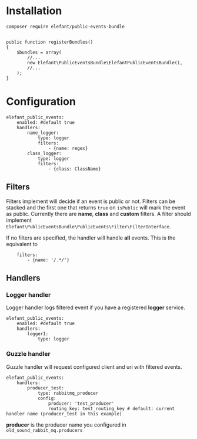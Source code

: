 # Installation

`composer require elefant/public-events-bundle`

````

public function registerBundles()
{
    $bundles = array(
        //...
        new Elefant\PublicEventsBundle\ElefantPublicEventsBundle(),
        //...
    );
}
````

# Configuration
````
elefant_public_events:
    enabled: #default true
    handlers:
        name_logger:
            type: logger
            filters:
                - {name: regex}
        class_logger:
            type: logger
            filters:
                - {class: ClassName}
````

## Filters
Filters implement will decide if an event is public or not.
Filters can be stacked and the first one that returns `true` on `isPublic` will mark the event as public.
Currently there are **name**, **class** and **custom** filters.
A filter should implement `Elefant\PublicEventsBundle\PublicEvents\Filter\FilterInterface`.

If no filters are specified, the handler will handle **all** events. This is the equivalent to
````
    filters:
        - {name: '/.*/'}
````

## Handlers
### Logger handler
Logger handler logs filtered event if you have a registered **logger** service.
````
elefant_public_events:
    enabled: #default true
    handlers:
        logger1:
            type: logger
````

### Guzzle handler
Guzzle handler will request configured client and uri with filtered events.
 ````
 elefant_public_events:
     handlers:
         producer_test:
             type: rabbitmq_producer
             config:
                 producer: 'test_producer'
                 routing_key: test_routing_key # default: current handler name (producer_test in this example)
 ````

 **producer** is the producer name you configured in `old_sound_rabbit_mq.producers`